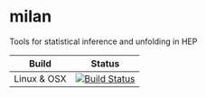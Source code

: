 # milan

Tools for statistical inference and unfolding in HEP

Build | Status
----- | ------
Linux & OSX | [![Build Status](https://travis-ci.org/matt-komm/milan.svg?branch=master)](https://travis-ci.org/matt-komm/milan)

